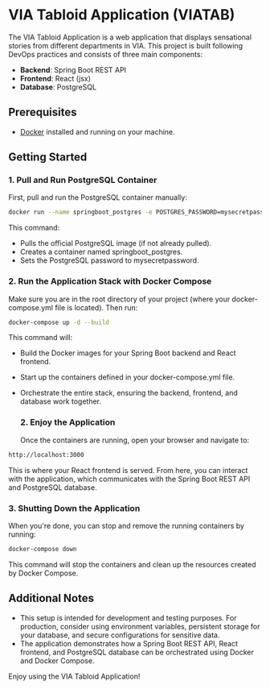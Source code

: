 # VIA Tabloid Application (VIATAB)

The VIA Tabloid Application is a web application that displays sensational stories from different departments in VIA. This project is built following DevOps practices and consists of three main components:
- **Backend**: Spring Boot REST API
- **Frontend**: React (jsx)
- **Database**: PostgreSQL

## Prerequisites
- [Docker](https://www.docker.com/) installed and running on your machine.

## Getting Started

### 1. Pull and Run PostgreSQL Container
First, pull and run the PostgreSQL container manually:
```bash
docker run --name springboot_postgres -e POSTGRES_PASSWORD=mysecretpassword -d postgres
```
This command:

- Pulls the official PostgreSQL image (if not already pulled).
- Creates a container named springboot_postgres.
- Sets the PostgreSQL password to mysecretpassword.

### 2. Run the Application Stack with Docker Compose
Make sure you are in the root directory of your project (where your docker-compose.yml file is located). Then run:
```bash
docker-compose up -d --build
```

This command will:

- Build the Docker images for your Spring Boot backend and React frontend.
- Start up the containers defined in your docker-compose.yml file.
- Orchestrate the entire stack, ensuring the backend, frontend, and database work together.

  ### 2. Enjoy the Application
  Once the containers are running, open your browser and navigate to:

```bash
http://localhost:3000
```

This is where your React frontend is served. From here, you can interact with the application, which communicates with the Spring Boot REST API and PostgreSQL database.
  ### 3. Shutting Down the Application
  When you're done, you can stop and remove the running containers by running:

```bash
docker-compose down
```
This command will stop the containers and clean up the resources created by Docker Compose.

## Additional Notes

- This setup is intended for development and testing purposes. For production, consider using environment variables, persistent storage for your database, and secure configurations for sensitive data.
- The application demonstrates how a Spring Boot REST API, React frontend, and PostgreSQL database can be orchestrated using Docker and Docker Compose.

Enjoy using the VIA Tabloid Application!


